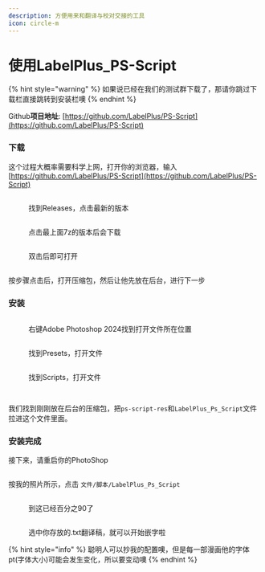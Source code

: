 ```yaml
---
description: 方便用来和翻译与校对交接的工具
icon: circle-m
---
```


# 使用LabelPlus\_PS-Script

{% hint style="warning" %}
如果说已经在我们的测试群下载了，那请你跳过下载栏直接跳转到安装栏噢
{% endhint %}

Github**项目地址**: [https://github.com/LabelPlus/PS-Script](https://github.com/LabelPlus/PS-Script)

### 下载

这个过程大概率需要科学上网，打开你的浏览器，输入[https://github.com/LabelPlus/PS-Script](https://github.com/LabelPlus/PS-Script)

<figure><img src="../.gitbook/assets/image (4).png" alt=""><figcaption><p>找到Releases，点击最新的版本</p></figcaption></figure>

<figure><img src="../.gitbook/assets/image (5).png" alt=""><figcaption><p>点击最上面7z的版本后会下载</p></figcaption></figure>

<figure><img src="../.gitbook/assets/image (6).png" alt=""><figcaption><p>双击后即可打开</p></figcaption></figure>

<figure><img src="../.gitbook/assets/image (8).png" alt=""><figcaption></figcaption></figure>

按步骤点击后，打开压缩包，然后让他先放在后台，进行下一步

### 安装

<figure><img src="../.gitbook/assets/image (9).png" alt=""><figcaption><p>右键Adobe Photoshop 2024找到打开文件所在位置</p></figcaption></figure>

<figure><img src="../.gitbook/assets/image (10).png" alt=""><figcaption><p>找到Presets，打开文件</p></figcaption></figure>

<figure><img src="../.gitbook/assets/image (11).png" alt=""><figcaption><p>找到Scripts，打开文件</p></figcaption></figure>

<figure><img src="../.gitbook/assets/image (17).png" alt=""><figcaption></figcaption></figure>

<figure><img src="../.gitbook/assets/image (18).png" alt=""><figcaption></figcaption></figure>

我们找到刚刚放在后台的压缩包，把`ps-script-res`和`LabelPlus_Ps_Script`文件拉进这个文件里面。

### 安装完成

接下来，请重启你的PhotoShop

<figure><img src="../.gitbook/assets/image (20).png" alt=""><figcaption></figcaption></figure>

按我的照片所示，点击 `文件/脚本/LabelPlus_Ps_Script`

<figure><img src="../.gitbook/assets/image (21).png" alt=""><figcaption><p>到这已经百分之90了</p></figcaption></figure>

<figure><img src="../.gitbook/assets/image (22).png" alt=""><figcaption><p>选中你存放的.txt翻译稿，就可以开始嵌字啦</p></figcaption></figure>

{% hint style="info" %}
聪明人可以抄我的配置噢，但是每一部漫画他的字体pt(字体大小)可能会发生变化，所以要变动噢
{% endhint %}
